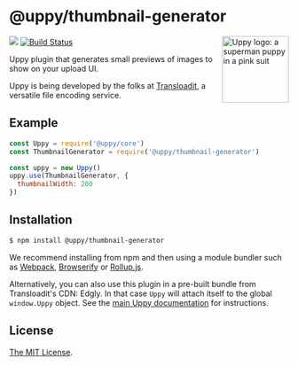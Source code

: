 # @uppy/thumbnail-generator

<img src="https://uppy.io/images/logos/uppy-dog-head-arrow.svg" width="120" alt="Uppy logo: a superman puppy in a pink suit" align="right">

<a href="https://www.npmjs.com/package/@uppy/thumbnail-generator"><img src="https://img.shields.io/npm/v/@uppy/thumbnail-generator.svg?style=flat-square"></a>
<a href="https://travis-ci.org/transloadit/uppy"><img src="https://img.shields.io/travis/transloadit/uppy/master.svg?style=flat-square" alt="Build Status"></a>

Uppy plugin that generates small previews of images to show on your upload UI.

Uppy is being developed by the folks at [Transloadit](https://transloadit.com), a versatile file encoding service.

## Example

```js
const Uppy = require('@uppy/core')
const ThumbnailGenerator = require('@uppy/thumbnail-generator')

const uppy = new Uppy()
uppy.use(ThumbnailGenerator, {
  thumbnailWidth: 200
})
```

## Installation

```bash
$ npm install @uppy/thumbnail-generator 
```

We recommend installing from npm and then using a module bundler such as [Webpack](https://webpack.js.org/), [Browserify](http://browserify.org/) or [Rollup.js](http://rollupjs.org/).

Alternatively, you can also use this plugin in a pre-built bundle from Transloadit's CDN: Edgly. In that case `Uppy` will attach itself to the global `window.Uppy` object. See the [main Uppy documentation](https://uppy.io/docs/#Installation) for instructions.

<!-- Undocumented currently
## Documentation

Documentation for this plugin can be found on the [Uppy website](https://uppy.io/docs/DOC_PAGE_HERE).
-->

## License

[The MIT License](./LICENSE).
